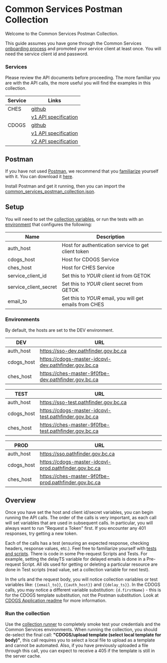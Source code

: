 # Common Services Postman Collection
Welcome to the Common Services Postman Collection.

This guide assumes you have gone through the Common Services [onboarding process](https://bcgov.github.io/common-service-showcase/#Onboarding) and promoted your service client at least once.  You will need the service client id and password.

### Services
Please review the API documents before proceeding. The more familiar you are with the API calls, the more useful you will find the examples in this collection.

| Service | Links |
| --- | --- |
| CHES | [github](https://github.com/bcgov/common-hosted-email-service) |
|  | [v1 API specification](https://ches-master-9f0fbe-prod.pathfinder.gov.bc.ca/api/v1/docs) |
| CDOGS | [github](https://github.com/bcgov/common-document-generation-service) |
|  | [v1 API specification](https://cdogs-master-idcqvl-prod.pathfinder.gov.bc.ca/api/v1/docs#tag/DocGen) |
|  | [v2 API specification](https://cdogs-master-idcqvl-prod.pathfinder.gov.bc.ca/api/v2/docs#tag/DocGen) |

## Postman
If you have not used [Postman](https://www.postman.com), we recommend that you [familiarize](https://learning.postman.com) yourself with it. You can download it [here](https://www.postman.com/downloads/).

Install Postman and get it running, then you can import the [common_services_postman_collection.json](https://bcgov.github.io/common-service-showcase/assets/files/common_services_postman_collection.json).

## Setup
You will need to set the [collection variables](https://learning.postman.com/docs/postman/collections/intro-to-collections/), or run the tests with an [environment](https://learning.postman.com/docs/postman/variables-and-environments/managing-environments/) that configures the following:

| Name | Description |
| --- | --- |
| auth\_host | Host for authentication service to get client token |
| cdogs\_host | Host for CDOGS Service |
| ches\_host | Host for CHES Service |
| service\_client\_id | Set this to *YOUR* client id from GETOK |
| service\_client\_secret | Set this to *YOUR* client secret from GETOK |
| email\_to | Set this to *YOUR* email, you will get emails from CHES |

### Environments
By default, the hosts are set to the DEV environment.

| DEV | URL |
| --- | --- |
| auth\_host | https://sso-dev.pathfinder.gov.bc.ca |
| cdogs\_host | https://cdogs-master-idcqvl-dev.pathfinder.gov.bc.ca |
| ches\_host | https://ches-master-9f0fbe-dev.pathfinder.gov.bc.ca |

| TEST | URL |
| --- | --- |
| auth\_host | https://sso-test.pathfinder.gov.bc.ca |
| cdogs\_host | https://cdogs-master-idcqvl-test.pathfinder.gov.bc.ca |
| ches\_host | https://ches-master-9f0fbe-test.pathfinder.gov.bc.ca |

| PROD | URL |
| --- | --- |
| auth\_host | https://sso.pathfinder.gov.bc.ca |
| cdogs\_host | https://cdogs-master-idcqvl-prod.pathfinder.gov.bc.ca |
| ches\_host | https://ches-master-9f0fbe-prod.pathfinder.gov.bc.ca |

## Overview
Once you have set the host and client id/secret variables, you can begin running the API calls. The order of the calls is very important, as each call will set variables that are used in subsequent calls. In particular, you will always want to run "Request a Token" first.  If you encounter any 401 responses, try getting a new token.

Each of the calls has a test (ensuring an expected response, checking headers, response values, etc.). Feel free to familiarize yourself with [tests and scripts](https://learning.postman.com/docs/postman/scripts/intro-to-scripts/). There is code in some Pre-request Scripts and Tests.  For example, setting the delayTS variable for delayed emails is done in a Pre-request Script. All ids used for getting or deleting a particular resource are done in Test scripts (read value, set a collection variable for next test).

In the urls and the request body, you will notice collection variables or test variables like: `{{email_to}}`, `{{auth_host}}` and `{{delay_ts}}`.  In the CDOGS calls, you may notice a different variable substitution: `{d.firstName}` - this is for the CDOGS template substitution, not the Postman substitution.  Look at [CDOGS Application readme](https://github.com/bcgov/common-document-generation-service/blob/master/app/README.md) for more information.

### Run the collection
Use the [collection runner](https://learning.postman.com/docs/postman/collection-runs/intro-to-collection-runs/) to completely smoke test your credentials and the Common Services environments.  When running the collection, you should de-select the final call: **"CDOGS/upload template (select local template for body)"**, this call requires you to select a local file to upload as a template and cannot be automated.  Also, if you have previously uploaded a file through this call, you can expect to receive a 405 if the template is still in the server cache.
